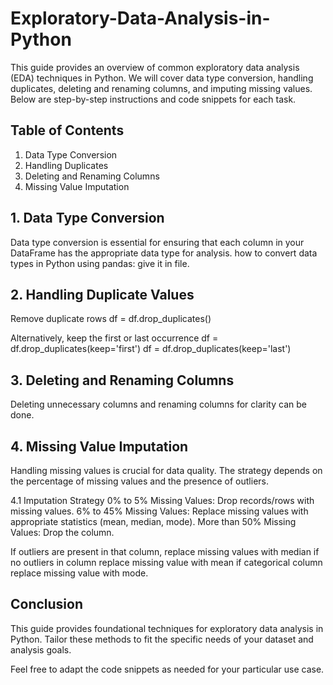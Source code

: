 # Exploratory-Data-Analysis-in-Python

This guide provides an overview of common exploratory data analysis (EDA) techniques in Python. We will cover data type conversion, handling duplicates, deleting and renaming columns, and imputing missing values. Below are step-by-step instructions and code snippets for each task.

## Table of Contents

1. Data Type Conversion
2. Handling Duplicates
3. Deleting and Renaming Columns
4.  Missing Value Imputation

## 1. Data Type Conversion

Data type conversion is essential for ensuring that each column in your DataFrame has the appropriate data type for analysis. how to convert data types in Python using pandas: give it in file.

## 2. Handling Duplicate Values

Remove duplicate rows
df = df.drop_duplicates()

Alternatively, keep the first or last occurrence
df = df.drop_duplicates(keep='first')
df = df.drop_duplicates(keep='last')

## 3. Deleting and Renaming Columns
Deleting unnecessary columns and renaming columns for clarity can be done.

## 4. Missing Value Imputation
Handling missing values is crucial for data quality. The strategy depends on the percentage of missing values and the presence of outliers.

4.1 Imputation Strategy
0% to 5% Missing Values: Drop records/rows with missing values.
6% to 45% Missing Values: Replace missing values with appropriate statistics (mean, median, mode).
More than 50% Missing Values: Drop the column.

If outliers are present in that column, replace missing values with median
if no outliers in column replace missing value with mean
if categorical column replace missing value with mode.

## Conclusion
This guide provides foundational techniques for exploratory data analysis in Python. Tailor these methods to fit the specific needs of your dataset and analysis goals.

Feel free to adapt the code snippets as needed for your particular use case.
